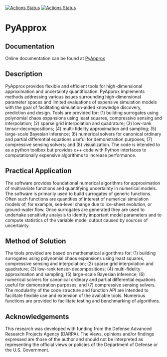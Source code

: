 [![Actions Status](https://github.com/sandialabs/pyapprox/workflows/Build%20and%20Test%20Using%20Pip/badge.svg)](https://github.com/sandialabs/pyapprox/actions)
[![Actions Status](https://github.com/sandialabs/pyapprox/workflows/Build%20and%20Test%20Using%20Conda/badge.svg)](https://github.com/sandialabs/pyapprox/actions)

# PyApprox

Documentation
-------------
Online documentation can be found at [PyApprox](https://sandialabs.github.io/pyapprox/index.html)

Description
-----------
PyApprox provides flexible and efficient tools for high-dimensional approximation and uncertainty quantification. PyApprox implements methods addressing various issues surrounding high-dimensional parameter spaces and limited evaluations of expensive simulation models with the goal of facilitating simulation-aided knowledge discovery, prediction and design. Tools are provided for: (1) building surrogates using polynomial chaos expansions using least squares, compressive sensing and interpolation; (2) sparse grid interpolation and quadrature; (3) low-rank tensor-decompositions; (4) multi-fidelity approximation and sampling; (5) large-scale Bayesian inference; (6) numerical solvers for canonical ordinary and partial differential equations useful for demonstration purposes; (7) compressive sensing solvers; and (8) visualization. The code is intended to as a python toolbox but provides c++ code with Python interfaces to computationally expensive algorithms to increase performance.

Practical Application
---------------------
The software provides foundational numerical algorithms for approximation of multivariate functions and quantifying uncertainty in numerical models. The software is primarily used to build surrogates of generic functions. Often such functions are quantities of interest of numerical simulation models of, for example, sea-level change due to ice-sheet evolution, or ground-water flow. Once surrogates are generated they are used to undertake sensitivity analysis to identity important model parameters and to compute statistics of the variable model output caused by sources of uncertainty.

Method of Solution
------------------
The tools provided are based on mathematical algorithms for: (1) building surrogates using polynomial chaos expansions using least squares, compressive sensing and interpolation; (2) sparse grid interpolation and quadrature; (3) low-rank tensor-decompositions; (4) multi-fidelity approximation and sampling; (5) large-scale Bayesian inference; (6) numerical solvers for canonical ordinary and partial differential equations useful for demonstration purposes; and (7) compressive sensing solvers. The modularity of the code structure and function API are intended to facilitate flexible use and extension of the available tools. Numerous functions are provided to facilitate testing and benchmarking of algorithms.

Acknowledgements
----------------
This research was developed with funding from the Defense Advanced Research Projects Agency (DARPA). The views, opinions and/or findings expressed are those of the author and should not be interpreted as representing the official views or policies of the Department of Defense or the U.S. Government.